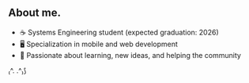 ## About me.
- ☕ Systems Engineering student (expected graduation: 2026)
- 🖥️ Specialization in mobile and web development
- 🔬 Passionate about learning, new ideas, and helping the community

₍^. .^₎⟆
<!-- based on [shadforth](https://github.com/shadforth/shadforth) -->
